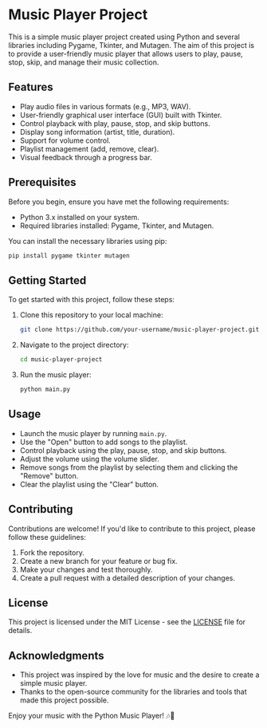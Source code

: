 # Music Player Project

This is a simple music player project created using Python and several libraries including Pygame, Tkinter, and Mutagen. The aim of this project is to provide a user-friendly music player that allows users to play, pause, stop, skip, and manage their music collection.

## Features

- Play audio files in various formats (e.g., MP3, WAV).
- User-friendly graphical user interface (GUI) built with Tkinter.
- Control playback with play, pause, stop, and skip buttons.
- Display song information (artist, title, duration).
- Support for volume control.
- Playlist management (add, remove, clear).
- Visual feedback through a progress bar.

## Prerequisites

Before you begin, ensure you have met the following requirements:

- Python 3.x installed on your system.
- Required libraries installed: Pygame, Tkinter, and Mutagen.

You can install the necessary libraries using pip:

```bash
pip install pygame tkinter mutagen
```

## Getting Started

To get started with this project, follow these steps:

1. Clone this repository to your local machine:

   ```bash
   git clone https://github.com/your-username/music-player-project.git
   ```

2. Navigate to the project directory:

   ```bash
   cd music-player-project
   ```

3. Run the music player:

   ```bash
   python main.py
   ```

## Usage

- Launch the music player by running `main.py`.
- Use the "Open" button to add songs to the playlist.
- Control playback using the play, pause, stop, and skip buttons.
- Adjust the volume using the volume slider.
- Remove songs from the playlist by selecting them and clicking the "Remove" button.
- Clear the playlist using the "Clear" button.

## Contributing

Contributions are welcome! If you'd like to contribute to this project, please follow these guidelines:

1. Fork the repository.
2. Create a new branch for your feature or bug fix.
3. Make your changes and test thoroughly.
4. Create a pull request with a detailed description of your changes.

## License

This project is licensed under the MIT License - see the [LICENSE](LICENSE) file for details.

## Acknowledgments

- This project was inspired by the love for music and the desire to create a simple music player.
- Thanks to the open-source community for the libraries and tools that made this project possible.

Enjoy your music with the Python Music Player! 🎶🐍
